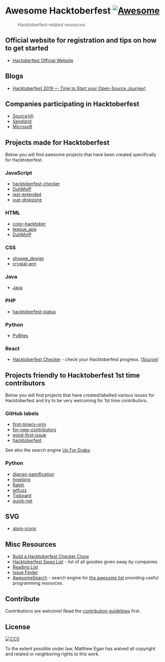 # Awesome Hacktoberfest [![Awesome](https://cdn.rawgit.com/sindresorhus/awesome/d7305f38d29fed78fa85652e3a63e154dd8e8829/media/badge.svg)](https://github.com/sindresorhus/awesome)

> Hacktoberfest-related resources

## Official website for registration and tips on how to get started 

- [Hactoberfest Official Website](https://hacktoberfest.digitalocean.com/)

## Blogs

- [Hacktoberfest 2019 — Time to Start your Open-Source Journey!](https://medium.com/@swap/hacktoberfest-2019-time-to-start-your-open-source-journey-8227e10fac33)

## Companies participating in Hacktoberfest

- [Source{d}](https://go.sourced.tech/hacktoberfest)
- [Sendgrid](https://sendgrid.com/blog/hacktoberfest-2018-hack-on-sendgrid-open-source-projects/)
- [Microsoft](https://open.microsoft.com/2018/09/18/hacktoberfest-2018-microsoft/)

## Projects made for Hacktoberfest

Below you will find awesome projects that have been created specifically for Hacktoberfest.

### JavaScript

- [hacktoberfest-checker](https://github.com/jenkoian/hacktoberfest-checker)
- [DuhMyIP](https://github.com/thedmeyer/DuhMyIP)
- [jest-extended](https://github.com/mattphillips/jest-extended)
- [vue-dropzone](https://github.com/rowanwins/vue-dropzone)

### HTML

- [color-hacktober](https://github.com/PAPERPANKS/color-hacktober)
- [league_app](https://github.com/connorphee/league_app)
- [DuhMyIP](https://github.com/thedmeyer/DuhMyIP)

### CSS

- [shopee_design](https://github.com/bluetch/shopee_design)
- [crystal-ann](https://github.com/crystal-community/crystal-ann)

### Java

- [Java](https://github.com/TheAlgorithms/Java)

### PHP

- [hacktoberfest-status](https://github.com/niclasleonbock/hacktoberfest-status)

### Python

- [PyBites](https://pybit.es/codechallenge38.html)

### React

- [Hacktoberfest Checker](https://hacktoberfestchecker.jenko.me/) - check your Hacktoberfest progress. [[Source](https://github.com/jenkoian/hacktoberfest-checker)]

## Projects friendly to Hacktoberfest 1st time contributors

Below you will find projects that have created/labelled various issues for Hacktoberfest and try to be very welcoming for 1st time contributors.

### GitHub labels

- [first-timers-only](https://github.com/search?q=label%3Afirst-timers-only+state%3Aopen+type%3Aissue)
- [for-new-contributors](https://github.com/search?q=label%3Afor-new-contributors+state%3Aopen+type%3Aissue)
- [good-first-issue](https://github.com/search?q=label%3Agood-first-issue+state%3Aopen+type%3Aissue)
- [hacktoberfest](https://github.com/search?q=label%3Ahacktoberfest+state%3Aopen+type%3Aissue)

See also the search engine [Up For Grabs](https://up-for-grabs.net/#/).

### Python

- [django-gamification](https://github.com/mattjegan/django-gamification)
- [howlong](https://github.com/mattjegan/HowLong)
- [Ralph](https://github.com/allegro/ralph)
- [wtfuzz](https://github.com/mattjegan/wtfuzz)
- [Tipboard](https://github.com/allegro/tipboard)
- [quick-net](https://github.com/Zwork101/quick-net)

## SVG

- [atom-icons](https://github.com/HackeSta/atom-icons)

## Misc Resources

- [Build a Hacktoberfest Checker Clone](https://pybit.es/codechallenge38.html)
- [Hacktoberfest Swag List](https://benbarth.github.io/hacktoberfest-swag/) - list of all goodies given away by companies
- [Reading List](https://github.com/mattjegan/reading-list)
- [Issue Finder](http://hacktoberfest-finder.netlify.com)
- [AwesomeSearch](https://awesomelists.top/) - search engine for [the awesome list](https://github.com/sindresorhus/awesome/blob/master/readme.md) providing useful programming resources.

## Contribute

Contributions are welcome! Read the [contribution guidelines](contributing.md) first.

## License

[![CC0](http://mirrors.creativecommons.org/presskit/buttons/88x31/svg/cc-zero.svg)](http://creativecommons.org/publicdomain/zero/1.0)

To the extent possible under law, Matthew Egan has waived all copyright and
related or neighboring rights to this work.
